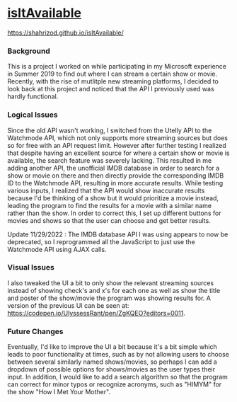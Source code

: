 # <a href = "https://shahrizod.github.io/isItAvailable/">isItAvailable</a>

https://shahrizod.github.io/isItAvailable/

<h3> Background </h3>

This is a project I worked on while participating in my Microsoft experience in Summer 2019 to find out where I can stream a certain show or movie. Recently, with the rise of mutlitple new streaming platforms, I decided to look back at this project and noticed that the API I previously used was hardly functional. 

<h3> Logical Issues </h3>

Since the old API wasn't working, I switched from the Utelly API to the Watchmode API, which not only supports more streaming sources but does so for free with an API request limit. However after further testing I realized that despite having an excellent source for where a certain show or movie is available, the search feature was severely lacking. This resulted in me adding another API, the unofficial IMDB database in order to search for a show or movie on there and then directly provide the corresponding IMDB ID to the Watchmode API, resulting in more accurate results. While testing various inputs, I realized that the API would show inaccurate results because I'd be thinking of a show but it would prioritize a movie instead, leading the program to find the results for a movie with a similar name rather than the show. In order to correct this, I set up different buttons for movies and shows so that the user can choose and get better results.

Update 11/29/2022 : The IMDB database API I was using appears to now be deprecated, so I reprogrammed all the JavaScript to just use the Watchmode API using AJAX calls.

<h3> Visual Issues </h3>

I also tweaked the UI a bit to only show the relevant streaming sources instead of showing check's and x's for each one as well as show the title and poster of the show/movie the program was showing results for. A version of the previous UI can be seen at: https://codepen.io/UlyssessRant/pen/ZgKQEO?editors=0011.

<h3> Future Changes </h3>

Eventually, I'd like to improve the UI a bit because it's a bit simple which leads to poor functionality at times, such as by not allowing users to choose between several similarly named shows/movies, so perhaps I can add a dropdown of possible options for shows/movies as the user types their input. In addition, I would like to add a search algorithm so that the program can correct for minor typos or recognize acronyms, such as "HIMYM" for the show "How I Met Your Mother".
